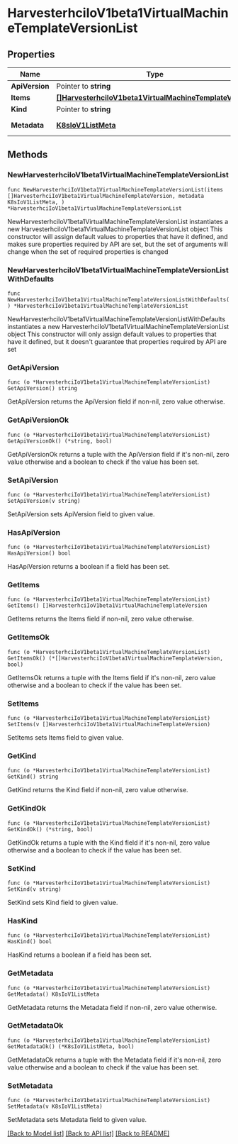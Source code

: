 # HarvesterhciIoV1beta1VirtualMachineTemplateVersionList

## Properties

Name | Type | Description | Notes
------------ | ------------- | ------------- | -------------
**ApiVersion** | Pointer to **string** |  | [optional] 
**Items** | [**[]HarvesterhciIoV1beta1VirtualMachineTemplateVersion**](HarvesterhciIoV1beta1VirtualMachineTemplateVersion.md) |  | 
**Kind** | Pointer to **string** |  | [optional] 
**Metadata** | [**K8sIoV1ListMeta**](K8sIoV1ListMeta.md) |  | [default to {}]

## Methods

### NewHarvesterhciIoV1beta1VirtualMachineTemplateVersionList

`func NewHarvesterhciIoV1beta1VirtualMachineTemplateVersionList(items []HarvesterhciIoV1beta1VirtualMachineTemplateVersion, metadata K8sIoV1ListMeta, ) *HarvesterhciIoV1beta1VirtualMachineTemplateVersionList`

NewHarvesterhciIoV1beta1VirtualMachineTemplateVersionList instantiates a new HarvesterhciIoV1beta1VirtualMachineTemplateVersionList object
This constructor will assign default values to properties that have it defined,
and makes sure properties required by API are set, but the set of arguments
will change when the set of required properties is changed

### NewHarvesterhciIoV1beta1VirtualMachineTemplateVersionListWithDefaults

`func NewHarvesterhciIoV1beta1VirtualMachineTemplateVersionListWithDefaults() *HarvesterhciIoV1beta1VirtualMachineTemplateVersionList`

NewHarvesterhciIoV1beta1VirtualMachineTemplateVersionListWithDefaults instantiates a new HarvesterhciIoV1beta1VirtualMachineTemplateVersionList object
This constructor will only assign default values to properties that have it defined,
but it doesn't guarantee that properties required by API are set

### GetApiVersion

`func (o *HarvesterhciIoV1beta1VirtualMachineTemplateVersionList) GetApiVersion() string`

GetApiVersion returns the ApiVersion field if non-nil, zero value otherwise.

### GetApiVersionOk

`func (o *HarvesterhciIoV1beta1VirtualMachineTemplateVersionList) GetApiVersionOk() (*string, bool)`

GetApiVersionOk returns a tuple with the ApiVersion field if it's non-nil, zero value otherwise
and a boolean to check if the value has been set.

### SetApiVersion

`func (o *HarvesterhciIoV1beta1VirtualMachineTemplateVersionList) SetApiVersion(v string)`

SetApiVersion sets ApiVersion field to given value.

### HasApiVersion

`func (o *HarvesterhciIoV1beta1VirtualMachineTemplateVersionList) HasApiVersion() bool`

HasApiVersion returns a boolean if a field has been set.

### GetItems

`func (o *HarvesterhciIoV1beta1VirtualMachineTemplateVersionList) GetItems() []HarvesterhciIoV1beta1VirtualMachineTemplateVersion`

GetItems returns the Items field if non-nil, zero value otherwise.

### GetItemsOk

`func (o *HarvesterhciIoV1beta1VirtualMachineTemplateVersionList) GetItemsOk() (*[]HarvesterhciIoV1beta1VirtualMachineTemplateVersion, bool)`

GetItemsOk returns a tuple with the Items field if it's non-nil, zero value otherwise
and a boolean to check if the value has been set.

### SetItems

`func (o *HarvesterhciIoV1beta1VirtualMachineTemplateVersionList) SetItems(v []HarvesterhciIoV1beta1VirtualMachineTemplateVersion)`

SetItems sets Items field to given value.


### GetKind

`func (o *HarvesterhciIoV1beta1VirtualMachineTemplateVersionList) GetKind() string`

GetKind returns the Kind field if non-nil, zero value otherwise.

### GetKindOk

`func (o *HarvesterhciIoV1beta1VirtualMachineTemplateVersionList) GetKindOk() (*string, bool)`

GetKindOk returns a tuple with the Kind field if it's non-nil, zero value otherwise
and a boolean to check if the value has been set.

### SetKind

`func (o *HarvesterhciIoV1beta1VirtualMachineTemplateVersionList) SetKind(v string)`

SetKind sets Kind field to given value.

### HasKind

`func (o *HarvesterhciIoV1beta1VirtualMachineTemplateVersionList) HasKind() bool`

HasKind returns a boolean if a field has been set.

### GetMetadata

`func (o *HarvesterhciIoV1beta1VirtualMachineTemplateVersionList) GetMetadata() K8sIoV1ListMeta`

GetMetadata returns the Metadata field if non-nil, zero value otherwise.

### GetMetadataOk

`func (o *HarvesterhciIoV1beta1VirtualMachineTemplateVersionList) GetMetadataOk() (*K8sIoV1ListMeta, bool)`

GetMetadataOk returns a tuple with the Metadata field if it's non-nil, zero value otherwise
and a boolean to check if the value has been set.

### SetMetadata

`func (o *HarvesterhciIoV1beta1VirtualMachineTemplateVersionList) SetMetadata(v K8sIoV1ListMeta)`

SetMetadata sets Metadata field to given value.



[[Back to Model list]](../README.md#documentation-for-models) [[Back to API list]](../README.md#documentation-for-api-endpoints) [[Back to README]](../README.md)


